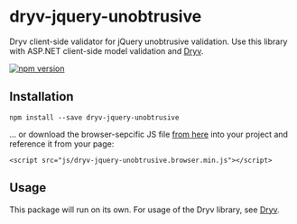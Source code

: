﻿# dryv-jquery-unobtrusive

Dryv client-side validator for jQuery unobtrusive validation. Use this library with ASP.NET client-side model validation and [Dryv](https://github.com/mhusseini/Dryv).

[![npm version](https://badge.fury.io/js/dryv-jquery-unobtrusive.svg)](https://badge.fury.io/js/dryv-jquery-unobtrusive)

## Installation
```
npm install --save dryv-jquery-unobtrusive 
```
... or download the browser-sepcific JS file [from here](https://raw.githubusercontent.com/mhusseini/dryv-jquery-unobtrusive/master/dist/dryv-jquery-unobtrusive.browser.min.js) into your project and reference it from your page:
```
<script src="js/dryv-jquery-unobtrusive.browser.min.js"></script>
```

## Usage
This package will run on its own. For usage of the Dryv library, see [Dryv](https://github.com/mhusseini/Dryv).